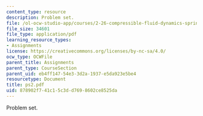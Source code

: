 ```yaml
---
content_type: resource
description: Problem set.
file: /ol-ocw-studio-app/courses/2-26-compressible-fluid-dynamics-spring-2004/878902f741c15c3dd7698602ce8525da_ps2.pdf
file_size: 34601
file_type: application/pdf
learning_resource_types:
- Assignments
license: https://creativecommons.org/licenses/by-nc-sa/4.0/
ocw_type: OCWFile
parent_title: Assignments
parent_type: CourseSection
parent_uid: eb4ff147-54e3-3d2a-1937-e5da923e5be4
resourcetype: Document
title: ps2.pdf
uid: 878902f7-41c1-5c3d-d769-8602ce8525da
---
```

Problem set.